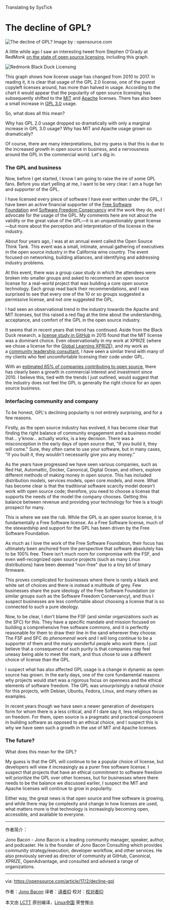 Translating by SysTick

The decline of GPL?
============================================================

 ![The decline of GPL?](https://opensource.com/sites/default/files/styles/image-full-size/public/images/law/LAW_vaguepatent_520x292.png?itok=9It-cWjB "The decline of GPL?") 
Image by : opensource.com

A little while ago I saw an interesting tweet from Stephen O'Grady at RedMonk [on the state of open source licensing][2], including this graph.

 ![Redmonk Black Duck Licensing](https://opensource.com/sites/default/files/resize/oss-blk-duck-licensing-0110-0117-wm-2-520x344.png "Redmonk Black Duck Licensing") 

This graph shows how license usage has changed from 2010 to 2017\. In reading it, it is clear that usage of the GPL 2.0 license, one of the purest copyleft licenses around, has more than halved in usage. According to the chart it would appear that the popularity of open source licensing has subsequently shifted to the [MIT][3] and [Apache][4] licenses. There has also been a small increase in [GPL 3.0][5] usage.

So, what does all this mean?

Why has GPL 2.0 usage dropped so dramatically with only a marginal increase in GPL 3.0 usage? Why has MIT and Apache usage grown so dramatically?

Of course, there are many interpretations, but my guess is that this is due to the increased growth in open source in business, and a nervousness around the GPL in the commercial world. Let's dig in.

### The GPL and business

Now, before I get started, I know I am going to raise the ire of some GPL fans. Before you start yelling at me, I want to be very clear: I am a huge fan and supporter of the GPL.

I have licensed every piece of software I have ever written under the GPL, I have been an active financial supporter of the [Free Software Foundation][6] and [Software Freedom Conservancy][7] and the work they do, and I advocate for the usage of the GPL. My comments here are not about the validity or the great value of the GPL—it is an unquestionably great license—but more about the perception and interpretation of the license in the industry.

About four years ago, I was at an annual event called the Open Source Think Tank. This event was a small, intimate, annual gathering of executives in the open source industry in the California wine country. The event focused on networking, building alliances, and identifying and addressing industry problems.

At this event, there was a group case study in which the attendees were broken into smaller groups and asked to recommend an open source license for a real-world project that was building a core open source technology. Each group read back their recommendations, and I was surprised to see that every one of the 10 or so groups suggested a permissive license, and not one suggested the GPL.

I had seen an observational trend in the industry towards the Apache and MIT licenses, but this raised a red flag at the time about the understanding, acceptance, and comfort of the GPL in the open source industry.

It seems that in recent years that trend has continued. Aside from the Black Duck research, a [license study in GitHub][8] in 2015 found that the MIT license was a dominant choice. Even observationally in my work at XPRIZE (where we chose a license for the [Global Learning XPRIZE][9]), and my work as a [community leadership consultant][10], I have seen a similar trend with many of my clients who feel uncomfortable licensing their code under GPL.

With an [estimated 65% of companies contributing to open source][11], there has clearly been a growth in commercial interest and investment since 2010\. I believe this, tied with the trends I just outlined, would suggest that the industry does not feel the GPL is generally the right choice for an open source business.

### Interfacing community and company

To be honest, GPL's declining popularity is not entirely surprising, and for a few reasons.

Firstly, as the open source industry has evolved, it has become clear that finding the right balance of community engagement and a business model that... y'know... actually works, is a key decision. There was a misconception in the early days of open source that, "If you build it, they will come." Sure, they often came to use your software, but in many cases, "If you built it, they wouldn't necessarily give you any money."

As the years have progressed we have seen various companies, such as Red Hat, Automattic, Docker, Canonical, Digital Ocean, and others, explore different methods of making money in open source. This has included distribution models, services models, open core models, and more. What has become clear is that the traditional software scarcity model doesn't work with open source code; therefore, you need to choose a license that supports the needs of the model the company chooses. Getting this balance between revenue and providing your technology for free is a tough prospect for many.

This is where we see the rub. While the GPL is an open source license, it is fundamentally a Free Software license. As a Free Software license, much of the stewardship and support for the GPL has been driven by the Free Software Foundation.

As much as I love the work of the Free Software Foundation, their focus has ultimately been anchored from the perspective that software absolutely has to be 100% free. There isn't much room for compromise with the FSF, and even well-recognized open source projects (such as many Linux distributions) have been deemed "non-free" due to a tiny bit of binary firmware.

This proves complicated for businesses where there is rarely a black and white set of choices and there is instead a multitude of grey. Few businesses share the pure ideology of the Free Software Foundation (or similar groups such as the Software Freedom Conservancy), and thus I suspect businesses are less comfortable about choosing a license that is so connected to such a pure ideology.

Now, to be clear, I don't blame the FSF (and similar organizations such as the SFC) for this. They have a specific mandate and mission focused on building a comprehensive free software commons, and it is perfectly reasonable for them to draw their line in the sand wherever they choose. The FSF and SFC do _phenomenal_ work and I will long continue to be a supporter of them and the many wonderful people who work there. I just believe that a consequence of such purity is that companies may feel uneasy being able to meet the mark, and thus chose to use a different choice of license than the GPL.

I suspect what has also affected GPL usage is a change in dynamic as open source has grown. In the early days, one of the core fundamental reasons why projects would start was a rigorous focus on openness and the ethical elements of software freedom. The GPL was unsurprisingly a natural choice for this projects, with Debian, Ubuntu, Fedora, Linux, and many others as examples.

In recent years though we have seen a newer generation of developers form for whom there is a less critical, and if I dare say it, less religious focus on freedom. For them, open source is a pragmatic and practical component in building software as opposed to an ethical choice, and I suspect this is why we have seen such a growth in the use of MIT and Apache licenses.

### The future?

What does this mean for the GPL?

My guess is that the GPL will continue to be a popular choice of license, but developers will view it increasingly as a purer free software license. I suspect that projects that have an ethical commitment to software freedom will prioritize the GPL over other licenses, but for businesses where there needs to be the balance we discussed earlier, I suspect the MIT and Apache licenses will continue to grow in popularity.

Either way, the great news is that open source and free software is growing, and while there may be complexity and change in how licenses are used, what matters more is that technology is increasingly becoming open, accessible, and available to everyone.

--------------------------------------------------------------------------------

作者简介：

Jono Bacon - Jono Bacon is a leading community manager, speaker, author, and podcaster. He is the founder of Jono Bacon Consulting which provides community strategy/execution, developer workflow, and other services. He also previously served as director of community at GitHub, Canonical, XPRIZE, OpenAdvantage, and consulted and advised a range of organizations.

--------------------------------------------------------------------------------

via: https://opensource.com/article/17/2/decline-gpl

作者：[Jono Bacon][a]
译者：[译者ID](https://github.com/译者ID)
校对：[校对者ID](https://github.com/校对者ID)

本文由 [LCTT](https://github.com/LCTT/TranslateProject) 原创编译，[Linux中国](https://linux.cn/) 荣誉推出

[a]:https://opensource.com/users/jonobacon
[1]:https://opensource.com/article/17/2/decline-gpl?rate=WfBHpUyo5BSde1SNTJjuzZTJbjkZTES77tcHwpfTMdU
[2]:https://twitter.com/sogrady/status/820001441733607424
[3]:https://opensource.org/licenses/MIT
[4]:http://apache.org/licenses/
[5]:https://www.gnu.org/licenses/gpl-3.0.en.html
[6]:http://www.fsf.org/
[7]:https://sfconservancy.org/
[8]:https://github.com/blog/1964-open-source-license-usage-on-github-com
[9]:http://learning.xprize.org/
[10]:http://www.jonobacon.org/consulting
[11]:https://opensource.com/business/16/5/2016-future-open-source-survey
[12]:https://opensource.com/user/26312/feed
[13]:https://opensource.com/article/17/2/decline-gpl#comments
[14]:https://opensource.com/users/jonobacon
